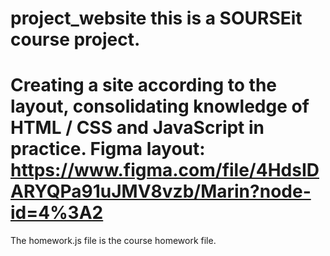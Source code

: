 # project_website this is a SOURSEit course project.
Creating a site according to the layout, consolidating knowledge of HTML / CSS and JavaScript in practice.
Figma layout: https://www.figma.com/file/4HdsIDARYQPa91uJMV8vzb/Marin?node-id=4%3A2
===================
The homework.js file is the course homework file.
